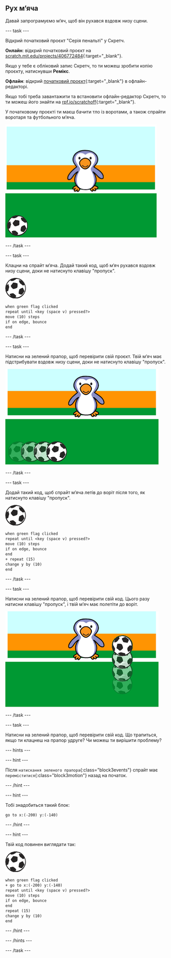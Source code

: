## Рух м’яча

Давай запрограмуємо м’яч, щоб він рухався вздовж низу сцени.

--- task ---

Відкрий початковий проєкт "Серія пенальті" у Скретч.

**Онлайн**: відкрий початковий проєкт на [scratch.mit.edu/projects/406772484](https://scratch.mit.edu/projects/406772484){:target="_blank"}.

Якщо у тебе є обліковий запис Скретч, то ти можеш зробити копію проєкту, натиснувши **Ремікс**.

**Офлайн**: відкрий [початковий проєкт](https://rpf.io/p/uk-UA/beat-the-goalie-go){:target="_blank"} в офлайн-редакторі.

Якщо тобі треба завантажити та встановити офлайн-редактор Скретч, то ти можеш його знайти на [rpf.io/scratchoff](https://rpf.io/scratchoff){:target="_blank"}.

У початковому проєкті ти маєш бачити тло із воротами, а також спрайти воротаря та футбольного м’яча.

![початкові проєкти](images/goalie-starter.png)

--- /task ---

--- task ---

Клацни на спрайт м’яча. Додай такий код, щоб м’яч рухався вздовж низу сцени, доки не натиснуто клавішу "пропуск".

![спрайт футбольного м’яча](images/football-sprite.png)

```blocks3
when green flag clicked
repeat until <key (space v) pressed?>
move (10) steps
if on edge, bounce
end
```

--- /task ---

--- task ---

Натисни на зелений прапор, щоб перевірити свій проєкт. Твій м’яч має підстрибувати вздовж низу сцени, доки не натиснуто клавішу "пропуск".

![знімок екрана](images/goalie-football-move-test.png)

--- /task ---

--- task ---

Додай такий код, щоб спрайт м’яча летів до воріт після того, як натиснуто клавішу "пропуск".

![спрайт футбольного м’яча](images/football-sprite.png)

```blocks3
when green flag clicked
repeat until <key (space v) pressed?>
move (10) steps
if on edge, bounce
end
+ repeat (15)
change y by (10)
end
```

--- /task ---

--- task ---

Натисни на зелений прапор, щоб перевірити свій код. Цього разу натисни клавішу "пропуск", і твій м’яч має полетіти до воріт.

![знімок екрана](images/goalie-football-ypos-test.png)

--- /task ---

--- task ---

Натисни на зелений прапор, щоб перевірити свій код. Що трапиться, якщо ти клацнеш на прапор удруге? Чи можеш ти вирішити проблему?

--- hints ---


--- hint ---

Після `натискання зеленого прапора`{:class="block3events"} спрайт має `переміститися`{:class="block3motion"} назад на початок.

--- /hint ---

--- hint ---

Тобі знадобиться такий блок:

```blocks3
go to x:(-200) y:(-140)
```

--- /hint ---

--- hint ---

Твій код повинен виглядати так:

![спрайт футбольного м’яча](images/football-sprite.png)

```blocks3
when green flag clicked
+ go to x:(-200) y:(-140)
repeat until <key (space v) pressed?>
move (10) steps
if on edge, bounce
end
repeat (15)
change y by (10)
end
```

--- /hint ---

--- /hints ---

--- /task ---

